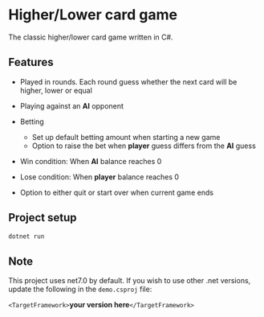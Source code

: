
# Higher/Lower card game
The classic higher/lower card game written in C#.

## Features
- Played in rounds. Each round guess whether the next card will be higher, lower or equal
- Playing against an **AI** opponent

- Betting
  - Set up default betting amount when starting a new game
  - Option to raise the bet when **player** guess differs from the **AI** guess
- Win condition: When **AI** balance reaches 0
- Lose condition: When **player** balance reaches 0
- Option to either quit or start over when current game ends

## Project setup
```sh
dotnet run
```

## Note
This project uses net7.0 by default. If you wish to use other .net versions, update the following in the `demo.csproj` file:

`<TargetFramework>`**your version here**`</TargetFramework>`
